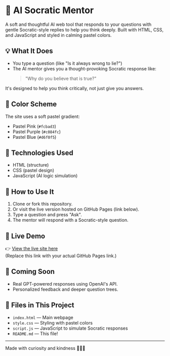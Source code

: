 # 🌸 AI Socratic Mentor

A soft and thoughtful AI web tool that responds to your questions with gentle Socratic-style replies to help you think deeply. Built with HTML, CSS, and JavaScript and styled in calming pastel colors.

## 💡 What It Does

- You type a question (like "Is it always wrong to lie?")
- The AI mentor gives you a thought-provoking Socratic response like:
  > "Why do you believe that is true?"

It's designed to help you think critically, not just give you answers.

## 🎨 Color Scheme

The site uses a soft pastel gradient:
- Pastel Pink (`#fcbad3`)
- Pastel Purple (`#c084fc`)
- Pastel Blue (`#d6f0f5`)

## 🧠 Technologies Used

- HTML (structure)
- CSS (pastel design)
- JavaScript (AI logic simulation)

## 🚀 How to Use It

1. Clone or fork this repository.
2. Or visit the live version hosted on GitHub Pages (link below).
3. Type a question and press "Ask".
4. The mentor will respond with a Socratic-style question.

## 🔗 Live Demo

👉 [View the live site here](https://yourusername.github.io/your-repo-name/)  
(Replace this link with your actual GitHub Pages link.)

## 🧪 Coming Soon

- Real GPT-powered responses using OpenAI's API.
- Personalized feedback and deeper question trees.

## 📂 Files in This Project

- `index.html` — Main webpage
- `style.css` — Styling with pastel colors
- `script.js` — JavaScript to simulate Socratic responses
- `README.md` — This file!

---

Made with curiosity and kindness 🌸🧠✨
